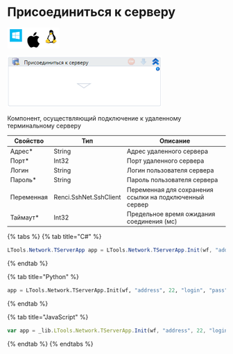 # Присоединиться к серверу

![](<../../../../.gitbook/assets/image (100) (1) (1) (1) (1) (1) (16).png>)

![](<../../../../.gitbook/assets/image (408).png>)

Компонент, осуществляющий подключение к удаленному терминальному серверу

| Свойство   | Тип                    | Описание                                                |
| ---------- | ---------------------- | ------------------------------------------------------- |
| Адрес\*    | String                 | Адрес удаленного сервера                                |
| Порт\*     | Int32                  | Порт удаленного сервера                                 |
| Логин      | String                 | Логин пользователя сервера                              |
| Пароль\*   | String                 | Пароль пользователя сервера                             |
| Переменная | Renci.SshNet.SshClient | Переменная для сохранения ссылки на подключенный сервер |
| Таймаут\*  | Int32                  | Предельное время ожидания соединения (мс)               |

{% tabs %}
{% tab title="C#" %}
```csharp
LTools.Network.TServerApp app = LTools.Network.TServerApp.Init(wf, "address", 22, "login", "pass", 10000);
```
{% endtab %}

{% tab title="Python" %}
```python
app = LTools.Network.TServerApp.Init(wf, "address", 22, "login", "pass", 10000)
```
{% endtab %}

{% tab title="JavaScript" %}
```javascript
var app = _lib.LTools.Network.TServerApp.Init(wf, "address", 22, "login", "pass", 10000);
```
{% endtab %}
{% endtabs %}
